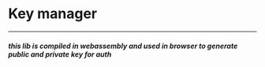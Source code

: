 # Key manager

_______________________

##### this lib is compiled in webassembly and used in browser to generate public and private key for auth